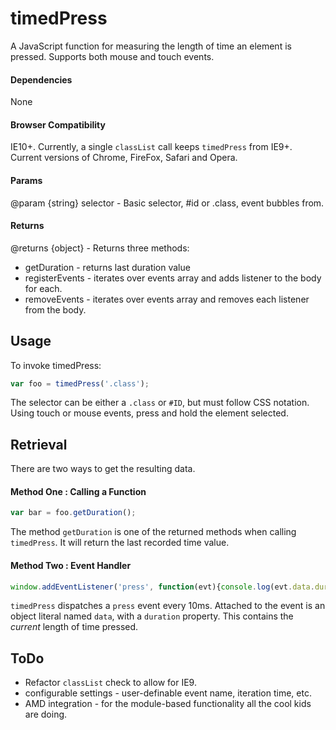 # timedPress
A JavaScript function for measuring the length of time an element is pressed. Supports both mouse and touch events.

#### Dependencies
None

#### Browser Compatibility
IE10+. Currently, a single `classList` call keeps `timedPress` from IE9+.
Current versions of Chrome, FireFox, Safari and Opera.

#### Params
@param {string} selector - Basic selector, #id or .class, event bubbles from.

#### Returns
@returns {object} - Returns three methods:
 *  getDuration - returns last duration value
 *  registerEvents - iterates over events array and adds listener to the body for each.
 *  removeEvents - iterates over events array and removes each listener from the body.

## Usage
To invoke timedPress:
```javascript
var foo = timedPress('.class');
```
The selector can be either a `.class` or `#ID`, but must follow CSS notation.
Using touch or mouse events, press and hold the element selected.

## Retrieval
There are two ways to get the resulting data.

#### Method One : Calling a Function
```javascript
var bar = foo.getDuration();
```

The method `getDuration` is one of the returned methods when calling `timedPress`. It will return the last recorded time value.

#### Method Two : Event Handler
```javascript
window.addEventListener('press', function(evt){console.log(evt.data.duration)});
```

`timedPress` dispatches a `press` event every 10ms. Attached to the event is an object literal named `data`, with a `duration` property. This contains the _current_ length of time pressed.

## ToDo
* Refactor `classList` check to allow for IE9.
* configurable settings - user-definable event name, iteration time, etc.
* AMD integration - for the module-based functionality all the cool kids are doing.

